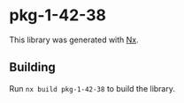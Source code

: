 # pkg-1-42-38

This library was generated with [Nx](https://nx.dev).

## Building

Run `nx build pkg-1-42-38` to build the library.
